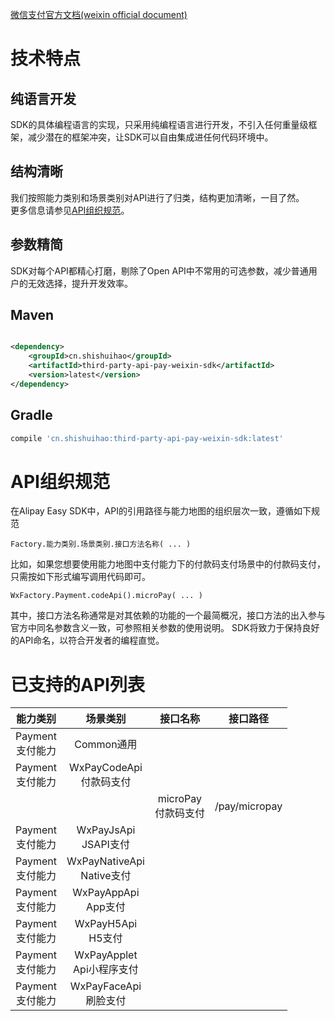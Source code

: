 [微信支付官方文档(weixin official document)](https://pay.weixin.qq.com/wiki/doc/api/index.html)

# 技术特点
## 纯语言开发
SDK的具体编程语言的实现，只采用纯编程语言进行开发，不引入任何重量级框架，减少潜在的框架冲突，让SDK可以自由集成进任何代码环境中。
## 结构清晰
我们按照能力类别和场景类别对API进行了归类，结构更加清晰，一目了然。<br>
更多信息请参见<a href="#API组织规范">API组织规范</a>。
## 参数精简
SDK对每个API都精心打磨，剔除了Open API中不常用的可选参数，减少普通用户的无效选择，提升开发效率。

## Maven

```xml

<dependency>
    <groupId>cn.shishuihao</groupId>
    <artifactId>third-party-api-pay-weixin-sdk</artifactId>
    <version>latest</version>
</dependency>
```

## Gradle

``` groovy
compile 'cn.shishuihao:third-party-api-pay-weixin-sdk:latest'
```

# API组织规范

在Alipay Easy SDK中，API的引用路径与能力地图的组织层次一致，遵循如下规范
```
Factory.能力类别.场景类别.接口方法名称( ... )
```
比如，如果您想要使用能力地图中支付能力下的付款码支付场景中的付款码支付，只需按如下形式编写调用代码即可。
```
WxFactory.Payment.codeApi().microPay( ... )
```
其中，接口方法名称通常是对其依赖的功能的一个最简概况，接口方法的出入参与官方中同名参数含义一致，可参照相关参数的使用说明。
SDK将致力于保持良好的API命名，以符合开发者的编程直觉。

#  已支持的API列表

| 能力类别  | 场景类别  | 接口名称  | 接口路径 |
| :------: | :------: | :------: |:------: | 
| Payment</br>支付能力  | Common通用| | |
| Payment</br>支付能力  | WxPayCodeApi</br>付款码支付   | | |
|          |                                         | microPay</br>付款码支付 | /pay/micropay |
| Payment</br>支付能力  | WxPayJsApi</br>JSAPI支付     | | |
| Payment</br>支付能力  | WxPayNativeApi</br>Native支付| | |
| Payment</br>支付能力  | WxPayAppApi</br>App支付      | | |
| Payment</br>支付能力  | WxPayH5Api</br>H5支付        | | |
| Payment</br>支付能力  | WxPayApplet</br>Api小程序支付| | |
| Payment</br>支付能力  | WxPayFaceApi</br>刷脸支付    | | |